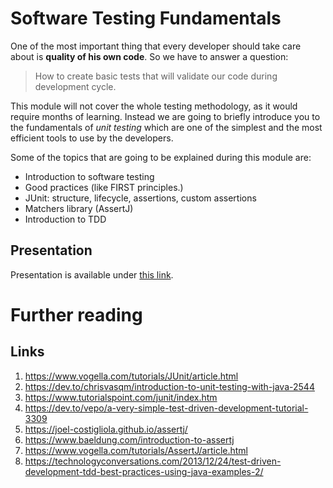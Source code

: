 # Software Testing Fundamentals
One of the most important thing that every developer should take care about is
**quality of his own code**. So we have to answer a question: 
>  How to create basic tests that will validate our code during development cycle.

This module will not cover the whole testing methodology, as it would require 
months of learning. Instead we are going to briefly introduce you to the 
fundamentals of _unit testing_ which are one of the simplest and 
the most efficient tools to use by the developers.

Some of the topics that are going to be explained during this module are:
- Introduction to software testing
- Good practices (like FIRST principles.)
- JUnit: structure, lifecycle, assertions, custom assertions
- Matchers library (AssertJ)
- Introduction to TDD

## Presentation
Presentation is available under [this link](https://gitlab.com/sda-international/program/java/testing-fundamentals/-/wikis/uploads/c055a3408e18cbca36cc5d8ea40ccf06/04_Software_Testing_v1.0.0.pptx__1_.pdf).

# Further reading

## Links

1. https://www.vogella.com/tutorials/JUnit/article.html
2. https://dev.to/chrisvasqm/introduction-to-unit-testing-with-java-2544
3. https://www.tutorialspoint.com/junit/index.htm
4. https://dev.to/vepo/a-very-simple-test-driven-development-tutorial-3309
5. https://joel-costigliola.github.io/assertj/
6. https://www.baeldung.com/introduction-to-assertj
7. https://www.vogella.com/tutorials/AssertJ/article.html
8. https://technologyconversations.com/2013/12/24/test-driven-development-tdd-best-practices-using-java-examples-2/